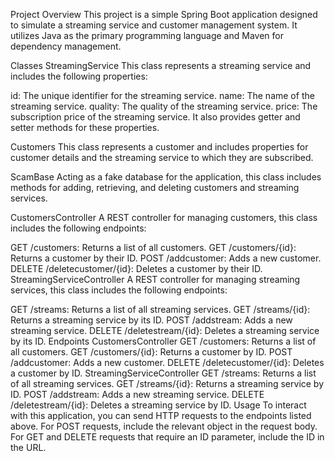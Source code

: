 Project Overview
This project is a simple Spring Boot application designed to simulate a streaming service and customer management system. It utilizes Java as the primary programming language and Maven for dependency management.

Classes
StreamingService
This class represents a streaming service and includes the following properties:

id: The unique identifier for the streaming service.
name: The name of the streaming service.
quality: The quality of the streaming service.
price: The subscription price of the streaming service.
It also provides getter and setter methods for these properties.

Customers
This class represents a customer and includes properties for customer details and the streaming service to which they are subscribed.

ScamBase
Acting as a fake database for the application, this class includes methods for adding, retrieving, and deleting customers and streaming services.

CustomersController
A REST controller for managing customers, this class includes the following endpoints:

GET /customers: Returns a list of all customers.
GET /customers/{id}: Returns a customer by their ID.
POST /addcustomer: Adds a new customer.
DELETE /deletecustomer/{id}: Deletes a customer by their ID.
StreamingServiceController
A REST controller for managing streaming services, this class includes the following endpoints:

GET /streams: Returns a list of all streaming services.
GET /streams/{id}: Returns a streaming service by its ID.
POST /addstream: Adds a new streaming service.
DELETE /deletestream/{id}: Deletes a streaming service by its ID.
Endpoints
CustomersController
GET /customers: Returns a list of all customers.
GET /customers/{id}: Returns a customer by ID.
POST /addcustomer: Adds a new customer.
DELETE /deletecustomer/{id}: Deletes a customer by ID.
StreamingServiceController
GET /streams: Returns a list of all streaming services.
GET /streams/{id}: Returns a streaming service by ID.
POST /addstream: Adds a new streaming service.
DELETE /deletestream/{id}: Deletes a streaming service by ID.
Usage
To interact with this application, you can send HTTP requests to the endpoints listed above. For POST requests, include the relevant object in the request body. For GET and DELETE requests that require an ID parameter, include the ID in the URL.
